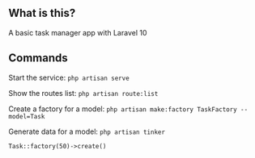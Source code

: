 ## What is this?

A basic task manager app with Laravel 10

## Commands

Start the service:
`php artisan serve`

Show the routes list:
`php artisan route:list`

Create a factory for a model:
`php artisan make:factory TaskFactory --model=Task`

Generate data for a model:
`php artisan tinker`

`Task::factory(50)->create()`


